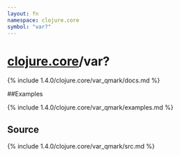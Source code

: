 ```yaml
---
layout: fn
namespace: clojure.core
symbol: "var?"
---
```


# [clojure.core](../)/var?

{% include 1.4.0/clojure.core/var_qmark/docs.md %}

##Examples

{% include 1.4.0/clojure.core/var_qmark/examples.md %}
## Source
{% include 1.4.0/clojure.core/var_qmark/src.md %}

